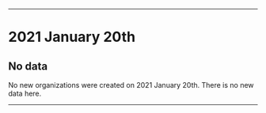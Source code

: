 
***

# 2021 January 20th

## No data

No new organizations were created on 2021 January 20th. There is no new data here.

***
